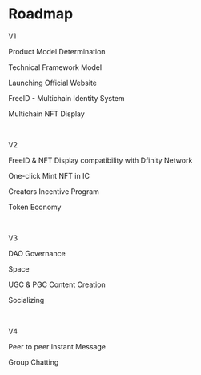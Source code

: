 # Roadmap

V1

Product Model Determination

Technical Framework Model

Launching Official Website

FreeID - Multichain Identity System

Multichain NFT Display

​

V2

FreeID & NFT Display compatibility with Dfinity Network

One-click Mint NFT in IC

Creators Incentive Program

Token Economy

​

V3

DAO Governance

Space

UGC & PGC Content Creation

Socializing

​

V4

Peer to peer Instant Message

Group Chatting
